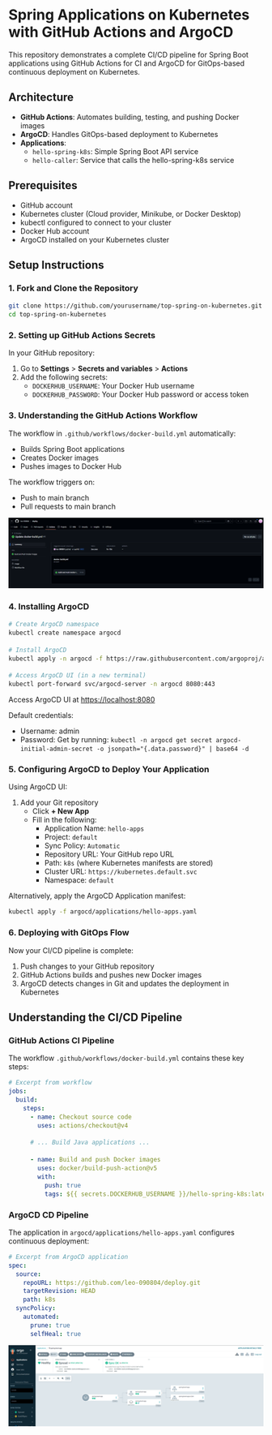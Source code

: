 # Spring Applications on Kubernetes with GitHub Actions and ArgoCD

This repository demonstrates a complete CI/CD pipeline for Spring Boot applications using GitHub Actions for CI and ArgoCD for GitOps-based continuous deployment on Kubernetes.

## Architecture

- **GitHub Actions**: Automates building, testing, and pushing Docker images
- **ArgoCD**: Handles GitOps-based deployment to Kubernetes
- **Applications**:
  - `hello-spring-k8s`: Simple Spring Boot API service
  - `hello-caller`: Service that calls the hello-spring-k8s service

## Prerequisites

- GitHub account
- Kubernetes cluster (Cloud provider, Minikube, or Docker Desktop)
- kubectl configured to connect to your cluster
- Docker Hub account
- ArgoCD installed on your Kubernetes cluster

## Setup Instructions

### 1. Fork and Clone the Repository

```bash
git clone https://github.com/yourusername/top-spring-on-kubernetes.git
cd top-spring-on-kubernetes
```

### 2. Setting up GitHub Actions Secrets

In your GitHub repository:

1. Go to **Settings** > **Secrets and variables** > **Actions**
2. Add the following secrets:
   - `DOCKERHUB_USERNAME`: Your Docker Hub username
   - `DOCKERHUB_PASSWORD`: Your Docker Hub password or access token

### 3. Understanding the GitHub Actions Workflow

The workflow in `.github/workflows/docker-build.yml` automatically:
- Builds Spring Boot applications
- Creates Docker images
- Pushes images to Docker Hub

The workflow triggers on:
- Push to main branch
- Pull requests to main branch

![](demo/gitact.png)

### 4. Installing ArgoCD

```bash
# Create ArgoCD namespace
kubectl create namespace argocd

# Install ArgoCD
kubectl apply -n argocd -f https://raw.githubusercontent.com/argoproj/argo-cd/stable/manifests/install.yaml

# Access ArgoCD UI (in a new terminal)
kubectl port-forward svc/argocd-server -n argocd 8080:443
```

Access ArgoCD UI at [https://localhost:8080](https://localhost:8080)

Default credentials:
- Username: admin
- Password: Get by running: `kubectl -n argocd get secret argocd-initial-admin-secret -o jsonpath="{.data.password}" | base64 -d`

### 5. Configuring ArgoCD to Deploy Your Application

Using ArgoCD UI:

1. Add your Git repository
   - Click **+ New App**
   - Fill in the following:
     - Application Name: `hello-apps`
     - Project: `default`
     - Sync Policy: `Automatic`
     - Repository URL: Your GitHub repo URL
     - Path: `k8s` (where Kubernetes manifests are stored)
     - Cluster URL: `https://kubernetes.default.svc`
     - Namespace: `default`

Alternatively, apply the ArgoCD Application manifest:

```bash
kubectl apply -f argocd/applications/hello-apps.yaml
```

### 6. Deploying with GitOps Flow

Now your CI/CD pipeline is complete:

1. Push changes to your GitHub repository
2. GitHub Actions builds and pushes new Docker images
3. ArgoCD detects changes in Git and updates the deployment in Kubernetes

## Understanding the CI/CD Pipeline

### GitHub Actions CI Pipeline

The workflow `.github/workflows/docker-build.yml` contains these key steps:

```yaml
# Excerpt from workflow
jobs:
  build:
    steps:
      - name: Checkout source code
        uses: actions/checkout@v4
        
      # ... Build Java applications ...
      
      - name: Build and push Docker images
        uses: docker/build-push-action@v5
        with:
          push: true
          tags: ${{ secrets.DOCKERHUB_USERNAME }}/hello-spring-k8s:latest
```

### ArgoCD CD Pipeline

The application in `argocd/applications/hello-apps.yaml` configures continuous deployment:

```yaml
# Excerpt from ArgoCD application
spec:
  source:
    repoURL: https://github.com/leo-090804/deploy.git
    targetRevision: HEAD
    path: k8s
  syncPolicy:
    automated:
      prune: true
      selfHeal: true
```

![](demo/argo.png)